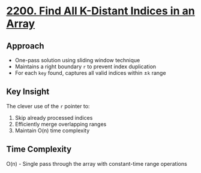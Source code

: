 # [2200. Find All K-Distant Indices in an Array](https://leetcode.com/problems/find-all-k-distant-indices-in-an-array/)

## Approach
- One-pass solution using sliding window technique
- Maintains a right boundary `r` to prevent index duplication
- For each `key` found, captures all valid indices within ±`k` range

## Key Insight
The clever use of the `r` pointer to:
1. Skip already processed indices
2. Efficiently merge overlapping ranges
3. Maintain O(n) time complexity

## Time Complexity
O(n) - Single pass through the array with constant-time range operations